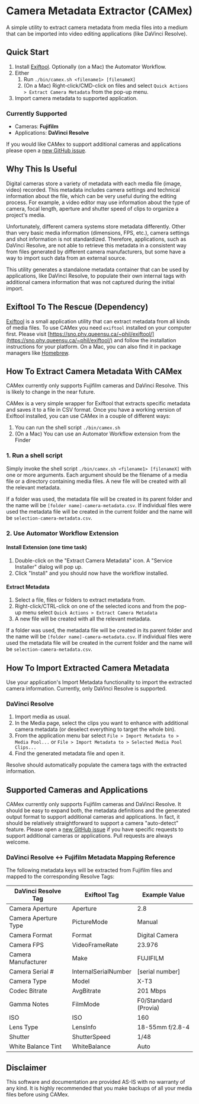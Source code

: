 # Camera Metadata Extractor (CAMex) #

A simple utility to extract camera metadata from media files into a medium that
can be imported into video editing applications (like DaVinci Resolve).

## Quick Start ##

1. Install [Exiftool](https://sno.phy.queensu.ca/~phil/exiftool/). Optionally
(on a Mac) the Automator Workflow.
2. Either
   1. Run `./bin/camex.sh <filename1> [filenameX]`
   2. (On a Mac) Right-click/CMD-click on files and select
   `Quick Actions > Extract Camera Metadata` from the pop-up menu.
3. Import camera metadata to supported application.

### Currently Supported ###

* Cameras: **Fujifilm**
* Applications: **DaVinci Resolve**

If you would like CAMex to support additional cameras and applications please
open a [new GitHub issue](https://github.com/ikester/camex/issues/new).

## Why This Is Useful ##

Digital cameras store a variety of metadata with each media file (image, video)
recorded. This metadata includes camera settings and technical information
about the file, which can be very useful during the editing process.
For example, a video editor may use information about the type of camera, focal
length, aperture and shutter speed of clips to organize a project's media.

Unfortunately, different camera systems store metadata differently. Other than
very basic media information (dimensions, FPS, etc.), camera settings and shot
information is not standardized. Therefore, applications, such as DaVinci
Resolve, are not able to retrieve this metadata in a consistent way from files
generated by different camera manufacturers, but some have a way to import such
data from an external source.

This utility generates a standalone metadata container that can be used by
applications, like DaVinci Resolve, to populate their own internal tags with
additional camera information that was not captured during the initial import.

## Exiftool To The Rescue (Dependency) ##

[Exiftool](https://sno.phy.queensu.ca/~phil/exiftool/) is a small application
utility that can extract metadata from all kinds of media files. To use CAMex you
need `exiftool` installed on your computer first. Please visit
[https://sno.phy.queensu.ca/~phil/exiftool/](https://sno.phy.queensu.ca/~phil/exiftool/)
and follow the installation instructions for your platform. On a Mac, you can
also find it in package managers like [Homebrew](https://brew.sh/).

## How To Extract Camera Metadata With CAMex ##

CAMex currently only supports Fujifilm cameras and DaVinci Resolve. This is
likely to change in the near future.

CAMex is a very simple wrapper for Exiftool that extracts specific metadata and
saves it to a file in CSV format. Once you have a working version of Exiftool
installed, you can use CAMex in a couple of different ways:
1. You can run the shell script `./bin/camex.sh`
2. (On a Mac) You can use an Automator Workflow extension from the Finder

### 1. Run a shell script ###

Simply invoke the shell script `./bin/camex.sh <filename1> [filenameX]` with
one or more arguments. Each argument should be the filename of a media file or a
directory containing media files. A new file will be created with all the relevant
metadata.

If a folder was used, the metadata file will be created in its parent folder and
the name will be `[folder name]-camera-metadata.csv`. If individual files were
used the metadata file will be created in the current folder and the name will be
`selection-camera-metadata.csv`.

### 2. Use Automator Workflow Extension ###

#### Install Extension (one time task) ####

1. Double-click on the "Extract Camera Metadata" icon. A "Service Installer"
dialog will pop up.
2. Click "Install" and you should now have the workflow installed.

#### Extract Metadata ####

1. Select a file, files or folders to extract metadata from.
2. Right-click/CTRL-click on one of the selected icons and from the pop-up menu
select `Quick Actions > Extract Camera Metadata`
3. A new file will be created with all the relevant metadata.

If a folder was used, the metadata file will be created in its parent folder and
the name will be `[folder name]-camera-metadata.csv`. If individual files were
used the metadata file will be created in the current folder and the name will be
`selection-camera-metadata.csv`.

## How To Import Extracted Camera Metadata ##

Use your application's Import Metadata functionality to import the extracted
camera information. Currently, only DaVinci Resolve is supported.

### DaVinci Resolve ###

1. Import media as usual.
2. In the Media page, select the clips you want to enhance with additional
camera metadata (or deselect everything to target the whole bin).
3. From the application menu bar select
`File > Import Metadata to > Media Pool...` or
`File > Import Metadata to > Selected Media Pool Clips...`
4. Find the generated metadata file and open it.

Resolve should automatically populate the camera tags with the extracted
information.

## Supported Cameras and Applications ##

CAMex currently only supports Fujifilm cameras and DaVinci Resolve. It should be
easy to expand both, the metadata definitions and the generated output format to
support additional cameras and applications. In fact, it should be relatively
straightforward to support a camera "auto-detect" feature. Please open a
[new GitHub issue](https://github.com/ikester/camex/issues/new) if you
have specific requests to support additional cameras or applications. Pull
requests are always welcome.

### DaVinci Resolve <-> Fujifilm Metadata Mapping Reference ###

The following metadata keys will be extracted from Fujifilm files and mapped to
the corresponding Resolve Tags:

| DaVinci Resolve Tag  | Exiftool Tag         | Example Value        |
| ---------------------|----------------------|----------------------|
| Camera Aperture      | Aperture             | 2.8                  |
| Camera Aperture Type | PictureMode          | Manual               |
| Camera Format        | Format               | Digital Camera       |
| Camera FPS           | VideoFrameRate       | 23.976               |
| Camera Manufacturer  | Make                 | FUJIFILM             |
| Camera Serial #      | InternalSerialNumber | [serial number]      |
| Camera Type          | Model                | X-T3                 |
| Codec Bitrate        | AvgBitrate           | 201 Mbps             |
| Gamma Notes          | FilmMode             | F0/Standard (Provia) |
| ISO                  | ISO                  | 160                  |
| Lens Type            | LensInfo             | 18-55mm f/2.8-4      |
| Shutter              | ShutterSpeed         | 1/48                 |
| White Balance Tint   | WhiteBalance         | Auto                 |

## Disclaimer ##

This software and documentation are provided AS-IS with no warranty of any kind.
It is highly recommended that you make backups of all your media files before
using CAMex.
